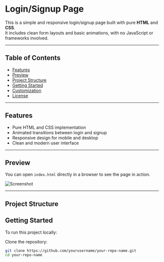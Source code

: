 # Login/Signup Page

This is a simple and responsive login/signup page built with pure **HTML** and **CSS**.  
It includes clean form layouts and basic animations, with no JavaScript or frameworks involved.

---

## Table of Contents

- [Features](#features)
- [Preview](#preview)
- [Project Structure](#project-structure)
- [Getting Started](#getting-started)
- [Customization](#customization)
- [License](#license)

---

## Features

- Pure HTML and CSS implementation
- Animated transitions between login and signup
- Responsive design for mobile and desktop
- Clean and modern user interface

---

## Preview

You can open `index.html` directly in a browser to see the page in action.

![Screenshot](sample1.png)

---

## Project Structure

## Getting Started

To run this project locally:

Clone the repository:

   ```bash
   git clone https://github.com/yourusername/your-repo-name.git
   cd your-repo-name